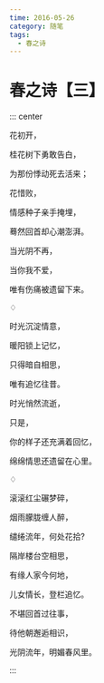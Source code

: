 ```yaml
---
time: 2016-05-26
category: 随笔
tags:
  - 春之诗
---
```


# 春之诗【三】

::: center

花初开，

桂花树下勇敢告白，

为那份悸动死去活来；

花惜败，

情感种子亲手掩埋，

蓦然回首却心潮澎湃。

当光阴不再，

当你我不爱，

唯有伤痛被遗留下来。

♢

时光沉淀情意，

暖阳锁上记忆，

只得暗自相思，

唯有追忆往昔。

时光悄然流逝，

只是，

你的样子还充满着回忆，

绵绵情思还遗留在心里。

♢

滚滚红尘碾梦碎，

烟雨朦胧缠人醉，

缱绻流年，何处花拾?

隔岸楼台空相思，

有缘人家今何地，

儿女情长，登栏追忆。

不堪回首过往事，

待他朝邂逅相识，

光阴流年，明媚春风里。

:::
